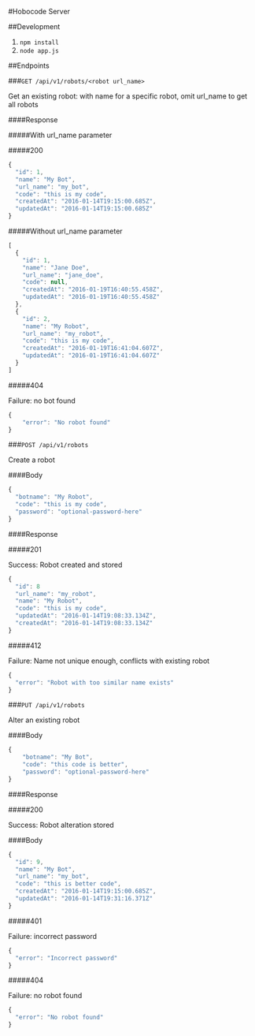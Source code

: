 #Hobocode Server

##Development

1. `npm install`
2. `node app.js`

##Endpoints

###`GET /api/v1/robots/<robot url_name>`

Get an existing robot: with name for a specific robot, omit url_name to get all robots

####Response

#####With url_name parameter

#####200

```js
{
  "id": 1,
  "name": "My Bot",
  "url_name": "my_bot",
  "code": "this is my code",
  "createdAt": "2016-01-14T19:15:00.685Z",
  "updatedAt": "2016-01-14T19:15:00.685Z"
}
```

#####Without url_name parameter

```js
[
  {
    "id": 1,
    "name": "Jane Doe",
    "url_name": "jane_doe",
    "code": null,
    "createdAt": "2016-01-19T16:40:55.458Z",
    "updatedAt": "2016-01-19T16:40:55.458Z"
  },
  {
    "id": 2,
    "name": "My Robot",
    "url_name": "my_robot",
    "code": "this is my code",
    "createdAt": "2016-01-19T16:41:04.607Z",
    "updatedAt": "2016-01-19T16:41:04.607Z"
  }
]
```

#####404

Failure: no bot found

```js
{
	"error": "No robot found"
}
```

###`POST /api/v1/robots`

Create a robot

####Body

```js
{
  "botname": "My Robot",
  "code": "this is my code",
  "password": "optional-password-here"
}
```

####Response

#####201

Success: Robot created and stored

```js
{
  "id": 8
  "url_name": "my_robot",
  "name": "My Robot",
  "code": "this is my code",
  "updatedAt": "2016-01-14T19:08:33.134Z",
  "createdAt": "2016-01-14T19:08:33.134Z"
}
```

#####412

Failure: Name not unique enough, conflicts with existing robot

```js
{
  "error": "Robot with too similar name exists"
}
```

###`PUT /api/v1/robots`

Alter an existing robot

####Body

```js
{
    "botname": "My Bot",
    "code": "this code is better",
    "password": "optional-password-here"
}
```

####Response

#####200

Success: Robot alteration stored

####Body

```js
{
  "id": 9,
  "name": "My Bot",
  "url_name": "my_bot",
  "code": "this is better code",
  "createdAt": "2016-01-14T19:15:00.685Z",
  "updatedAt": "2016-01-14T19:31:16.371Z"
}
```

#####401

Failure: incorrect password

```js
{
  "error": "Incorrect password"
}
```

#####404

Failure: no robot found

```js
{
  "error": "No robot found"
}
```
